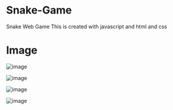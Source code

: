 # Snake-Game
 Snake Web Game
 This is created with javascript and html and css
 
# Image 
![image](https://user-images.githubusercontent.com/66866297/139578439-19fa7516-9e4a-4501-90fa-314ce2d2cb49.png)

![image](https://user-images.githubusercontent.com/66866297/139578481-39104b31-24b5-4c0d-93d5-241defd0f5ee.png)

![image](https://user-images.githubusercontent.com/66866297/139578508-0cd04ba1-2791-4262-8ae2-13c2104e27e8.png)

![image](https://user-images.githubusercontent.com/66866297/139578521-d62b3821-5642-40cb-9935-d3e6bd3d074a.png)
